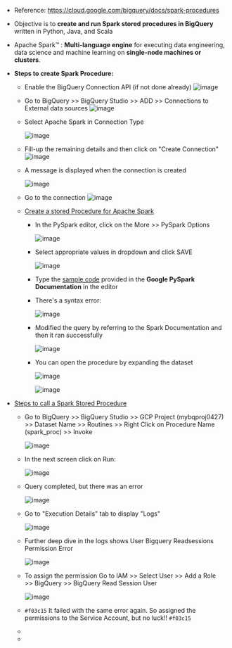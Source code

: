 - Reference: https://cloud.google.com/bigquery/docs/spark-procedures

- Objective is to **create and run Spark stored procedures in BigQuery** written in Python, Java, and Scala
- Apache Spark™ : **Multi-language engine** for executing data engineering, data science and machine learning on **single-node machines or clusters**.

- **Steps to create Spark Procedure:**
  - Enable the BigQuery Connection API (if not done already)
    ![image](https://github.com/Ajit1279/GCP_Learning/assets/81754034/a6143448-e6b8-4c5a-a9ee-5b15f054ab87)

  - Go to BigQuery >> BigQuery Studio >> ADD >> Connections to External data sources
    ![image](https://github.com/Ajit1279/GCP_Learning/assets/81754034/f92c60cb-c798-4a21-b162-6f80698ee111)

  - Select Apache Spark in Connection Type
  
    ![image](https://github.com/Ajit1279/GCP_Learning/assets/81754034/40bc4756-007e-4695-9261-6be41f46e982)

  - Fill-up the remaining details and then click on "Create Connection"
    ![image](https://github.com/Ajit1279/GCP_Learning/assets/81754034/e627a8a3-60c0-4618-a2c2-5d32fc9287e4)

  
  - A message is displayed when the connection is created

    ![image](https://github.com/Ajit1279/GCP_Learning/assets/81754034/7939363f-5e4d-4d37-8bb8-1ae647b71f34)

  - Go to the connection
    ![image](https://github.com/Ajit1279/GCP_Learning/assets/81754034/84347134-7642-4c3c-b59e-86be16f3f78e)

  - [Create a stored Procedure for Apache Spark](https://cloud.google.com/bigquery/docs/spark-procedures)
    - In the PySpark editor, click on the More >> PySpark Options

      ![image](https://github.com/Ajit1279/GCP_Learning/assets/81754034/4de64472-a69b-4738-aaaf-0a5fced8e75c)

      
    - Select appropriate values in dropdown and click SAVE
 
      ![image](https://github.com/Ajit1279/GCP_Learning/assets/81754034/eee58f06-becd-4068-9465-3f9430cb26cf)

    - Type the [sample code](https://github.com/Ajit1279/GCP_Learning/blob/main/20240316_BigDataAnalytics/240420_BigQuery/240519_Console/BQPySpark.py) provided in the **Google PySpark Documentation** in the editor
      
  
    - There's a syntax error:
      
      ![image](https://github.com/Ajit1279/GCP_Learning/assets/81754034/4c4a70c3-07bb-40de-85a6-b8005f6d1b86)


    - Modified the query by referring to the Spark Documentation and then it ran successfully
      
      ![image](https://github.com/Ajit1279/GCP_Learning/assets/81754034/cca0b2f5-317c-4f5a-a24d-41309489f7da)


    - You can open the procedure by expanding the dataset
      
      ![image](https://github.com/Ajit1279/GCP_Learning/assets/81754034/d4b8d4c8-b0da-4e86-be93-e355b6f64bea)

      ![image](https://github.com/Ajit1279/GCP_Learning/assets/81754034/2e1de03d-67c4-4abb-a111-209898734bb7)

      


- [Steps to call a Spark Stored Procedure](https://cloud.google.com/bigquery/docs/spark-procedures#call-spark-procedure)
  - Go to BigQuery >> BigQuery Studio >> GCP Project (mybqproj0427) >> Dataset Name >> Routines >> Right Click on Procedure Name (spark_proc) >> Invoke
    
    ![image](https://github.com/Ajit1279/GCP_Learning/assets/81754034/4c66154f-41d4-47f1-bf8b-767d74782337)

  - In the next screen click on Run:
    
    ![image](https://github.com/Ajit1279/GCP_Learning/assets/81754034/d925edb2-59e7-4707-915e-41c589f6352d)

  - Query completed, but there was an error
    
    ![image](https://github.com/Ajit1279/GCP_Learning/assets/81754034/fa7071ca-792b-438c-9810-ed5f364659b8)

  - Go to "Execution Details" tab to display "Logs"
    
    ![image](https://github.com/Ajit1279/GCP_Learning/assets/81754034/85729bc3-eb1e-402a-9560-5bca6a22bfe0)


  - Further deep dive in the logs shows User Bigquery Readsessions Permission Error
    
    ![image](https://github.com/Ajit1279/GCP_Learning/assets/81754034/fd772e52-2465-4f88-ab32-901b4cdace6d)


  - To assign the permission Go to IAM >> Select User >> Add a Role >> BigQuery >> BigQuery Read Session User
    
    ![image](https://github.com/Ajit1279/GCP_Learning/assets/81754034/9e1f7cdd-6331-4568-b204-ebe61aa6ad29)

  - `#f03c15` It failed with the same error again. So assigned the permissions to the Service Account, but no luck!! `#f03c15`

  - 
    


  -          
